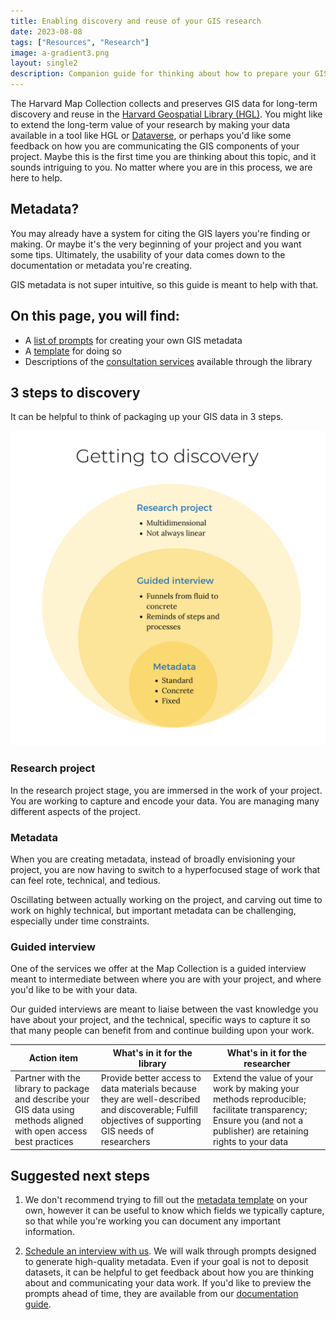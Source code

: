 ```yaml
---
title: Enabling discovery and reuse of your GIS research
date: 2023-08-08
tags: ["Resources", "Research"]
image: a-gradient3.png
layout: single2
description: Companion guide for thinking about how to prepare your GIS data for discovery and reuse.
---
```


<style>
.blog-content img{
    max-height:50rem;
}
</style>


The Harvard Map Collection collects and preserves GIS data for long-term discovery and reuse in the [Harvard Geospatial Library (HGL)](https://library.harvard.edu/services-tools/harvard-geospatial-library). You might like to extend the long-term value of your research by making your data available in a tool like HGL or [Dataverse](https://dataverse.harvard.edu/), or perhaps you'd like some feedback on how you are communicating the GIS components of your project. Maybe this is the first time you are thinking about this topic, and it sounds intriguing to you. No matter where you are in this process, we are here to help.

## Metadata?

You may already have a system for citing the GIS layers you're finding or making. Or maybe it's the very beginning of your project and you want some tips. Ultimately, the usability of your data comes down to the documentation or metadata you're creating. 

GIS metadata is not super intuitive, so this guide is meant to help with that.

## On this page, you will find:
- A [list of prompts](https://mapping.share.library.harvard.edu/resources/researchers-handbook/prompts/) for creating your own GIS metadata
- A <a href="media/FGDC-Metadata-Template.xlsx" download="FGDC-Metadata-Template.xlsx">template</a> for doing so
- Descriptions of the [consultation services](#guided-interview) available through the library

## 3 steps to discovery

It can be helpful to think of packaging up your GIS data in 3 steps.


![Infographic showing three tiers of information abstraction](media/getting-to-discovery.png)

### Research project

In the research project stage, you are immersed in the work of your project. You are working to capture and encode your data. You are managing many different aspects of the project.


### Metadata

When you are creating metadata, instead of broadly envisioning your project, you are now having to switch to a hyperfocused stage of work that can feel rote, technical, and tedious. 

Oscillating between actually working on the project, and carving out time to work on highly technical, but important metadata can be challenging, especially under time constraints. 

### Guided interview

One of the services we offer at the Map Collection is a guided interview meant to intermediate between where you are with your project, and where you'd like to be with your data. 

Our guided interviews are meant to liaise between the vast knowledge you have about your project, and the technical, specific ways to capture it so that many people can benefit from and continue building upon your work.

| Action item | What's in it for the library | What's in it for the researcher |
| --- | --- | --- |
| Partner with the library to package and describe your GIS data using methods aligned with open access best practices | Provide better access to data materials because they are well-described and discoverable; Fulfill objectives of supporting GIS needs of researchers | Extend the value of your work by making your methods reproducible; facilitate transparency; Ensure you (and not a publisher) are retaining rights to your data |



## Suggested next steps

1. We don't recommend trying to fill out the <a href="media/FGDC-Metadata-Template.xlsx" download="FGDC-Metadata-Template.xlsx">metadata template</a>  on your own, however it can be useful to know which fields we typically capture, so that while you're working you can document any important information. 

2. [Schedule an interview with us](https://library.harvard.edu/libraries/harvard-map-collection). We will walk through prompts designed to generate high-quality metadata. Even if your goal is not to deposit datasets, it can be helpful to get feedback about how you are thinking about and communicating your data work. If you'd like to preview the prompts ahead of time, they are available from our [documentation guide](https://mapping.share.library.harvard.edu/resources/researchers-handbook/prompts/).







